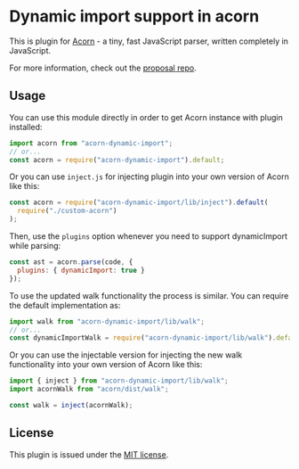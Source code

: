 # Dynamic import support in acorn

This is plugin for [Acorn](http://marijnhaverbeke.nl/acorn/) - a tiny, fast JavaScript parser, written completely in JavaScript.

For more information, check out the [proposal repo](https://github.com/tc39/proposal-dynamic-import).

## Usage

You can use this module directly in order to get Acorn instance with plugin installed:

```js
import acorn from "acorn-dynamic-import";
// or...
const acorn = require("acorn-dynamic-import").default;
```

Or you can use `inject.js` for injecting plugin into your own version of Acorn like this:

```js
const acorn = require("acorn-dynamic-import/lib/inject").default(
  require("./custom-acorn")
);
```

Then, use the `plugins` option whenever you need to support dynamicImport while parsing:

```js
const ast = acorn.parse(code, {
  plugins: { dynamicImport: true }
});
```

To use the updated walk functionality the process is similar. You can require the default implementation as:

```js
import walk from "acorn-dynamic-import/lib/walk";
// or...
const dynamicImportWalk = require("acorn-dynamic-import/lib/walk").default;
```

Or you can use the injectable version for injecting the new walk functionality into your own version of Acorn like this:

```js
import { inject } from "acorn-dynamic-import/lib/walk";
import acornWalk from "acorn/dist/walk";

const walk = inject(acornWalk);
```

## License

This plugin is issued under the [MIT license](./LICENSE).
